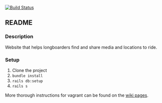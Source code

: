 [![Build Status](https://travis-ci.com/andyklimczak/bombhills.svg?token=Hk7aGaxbxnnHFYhzvcJG&branch=master)](https://travis-ci.com/andyklimczak/bombhills)

## README
### Description

Website that helps longboarders find and share media and locations to ride.

### Setup
1. Clone the project
2. `bundle install`
3. `rails db:setup`
4. `rails s`

More thorough instructions for vagrant can be found on the [wiki pages](https://github.com/andyklimczak/bomb-hills/wiki/Vagrant).
